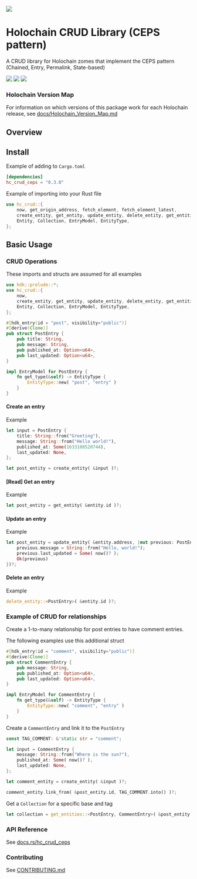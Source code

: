 [![](https://img.shields.io/crates/v/hc_crud_ceps?style=flat-square)](https://crates.io/crates/hc_crud_ceps)

# Holochain CRUD Library (CEPS pattern)
A CRUD library for Holochain zomes that implement the CEPS pattern (Chained, Entry, Permalink,
State-based)


[![](https://img.shields.io/github/issues-raw/mjbrisebois/rust-hc-crud-ceps?style=flat-square)](https://github.com/mjbrisebois/rust-hc-crud-ceps/issues)
[![](https://img.shields.io/github/issues-closed-raw/mjbrisebois/rust-hc-crud-ceps?style=flat-square)](https://github.com/mjbrisebois/rust-hc-crud-ceps/issues?q=is%3Aissue+is%3Aclosed)
[![](https://img.shields.io/github/issues-pr-raw/mjbrisebois/rust-hc-crud-ceps?style=flat-square)](https://github.com/mjbrisebois/rust-hc-crud-ceps/pulls)


### Holochain Version Map
For information on which versions of this package work for each Holochain release, see
[docs/Holochain_Version_Map.md](docs/Holochain_Version_Map.md)


## Overview

## Install

Example of adding to `Cargo.toml`
```toml
[dependencies]
hc_crud_ceps = "0.3.0"
```

Example of importing into your Rust file
```rust
use hc_crud::{
    now, get_origin_address, fetch_element, fetch_element_latest,
    create_entity, get_entity, update_entity, delete_entity, get_entities,
    Entity, Collection, EntryModel, EntityType,
};
```


## Basic Usage

### CRUD Operations
These imports and structs are assumed for all examples
```rust
use hdk::prelude::*;
use hc_crud::{
    now,
    create_entity, get_entity, update_entity, delete_entity, get_entities,
    Entity, Collection, EntryModel, EntityType,
};

#[hdk_entry(id = "post", visibility="public")]
#[derive(Clone)]
pub struct PostEntry {
    pub title: String,
    pub message: String,
    pub published_at: Option<u64>,
    pub last_updated: Option<u64>,
}

impl EntryModel for PostEntry {
    fn get_type(&self) -> EntityType {
        EntityType::new( "post", "entry" )
    }
}
```

#### Create an entry

Example
```rust
let input = PostEntry {
    title: String::from("Greeting"),
    message: String::from("Hello world!"),
    published_at: Some(1633108520744),
    last_updated: None,
};

let post_entity = create_entity( &input )?;
```

#### [Read] Get an entry

Example
```rust
let post_entity = get_entity( &entity.id )?;
```

#### Update an entry

Example
```rust
let post_entity = update_entity( &entity.address, |mut previous: PostEntry, _| {
    previous.message = String::from("Hello, world!");
    previous.last_updated = Some( now()? );
    Ok(previous)
})?;
```

#### Delete an entry

Example
```rust
delete_entity::<PostEntry>( &entity.id )?;
```


### Example of CRUD for relationships
Create a 1-to-many relationship for post entries to have comment entries.

The following examples use this additional struct
```rust
#[hdk_entry(id = "comment", visibility="public")]
#[derive(Clone)]
pub struct CommentEntry {
    pub message: String,
    pub published_at: Option<u64>,
    pub last_updated: Option<u64>,
}

impl EntryModel for CommentEntry {
    fn get_type(&self) -> EntityType {
        EntityType::new( "comment", "entry" )
    }
}
```

Create a `CommentEntry` and link it to the `PostEntry`
```rust
const TAG_COMMENT: &'static str = "comment";

let input = CommentEntry {
    message: String::from("Where is the sun?"),
    published_at: Some( now()? ),
    last_updated: None,
};

let comment_entity = create_entity( &input )?;

comment_entity.link_from( &post_entity.id, TAG_COMMENT.into() )?;
```

Get a `Collection` for a specific base and tag
```rust
let collection = get_entities::<PostEntry, CommentEntry>( &post_entity.id, TAG_COMMENT.into() )?;
```


### API Reference

See [docs.rs/hc_crud_ceps](https://docs.rs/hc_crud_ceps/)

### Contributing

See [CONTRIBUTING.md](CONTRIBUTING.md)
